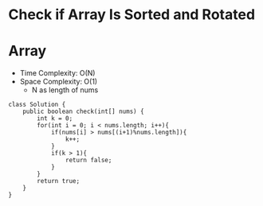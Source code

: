 # Check if Array Is Sorted and Rotated

# Array

- Time Complexity: O(N)
- Space Complexity: O(1)
  - N as length of nums

```
class Solution {
    public boolean check(int[] nums) {
        int k = 0;
        for(int i = 0; i < nums.length; i++){
            if(nums[i] > nums[(i+1)%nums.length]){
                k++;
            }
            if(k > 1){
                return false;
            }
        }
        return true;
    }
}
```
